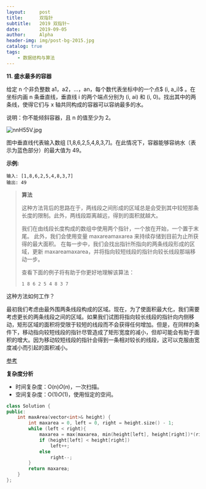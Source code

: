 ```yaml
---
layout:     post
title:      双指针
subtitle:   2019 双指针~ 
date:       2019-09-05
author:     Alpha
header-img: img/post-bg-2015.jpg
catalog: true
tags:
    - 数据结构与算法
---
```




**11. 盛水最多的容器**

给定 n 个非负整数 a1，a2，...，an，每个数代表坐标中的一个点$ (i, a_i)$ 。在坐标内画 n 条垂直线，垂直线 i 的两个端点分别为 (i, ai) 和 (i, 0)。找出其中的两条线，使得它们与 x 轴共同构成的容器可以容纳最多的水。

说明：你不能倾斜容器，且 n 的值至少为 2。

![nnH55V.jpg](https://s2.ax1x.com/2019/09/05/nnH55V.jpg)

图中垂直线代表输入数组 [1,8,6,2,5,4,8,3,7]。在此情况下，容器能够容纳水（表示为蓝色部分）的最大值为 49。

**示例:**

```
输入: [1,8,6,2,5,4,8,3,7]
输出: 49
```



>**算法**
>
>这种方法背后的思路在于，两线段之间形成的区域总是会受到其中较短那条长度的限制。此外，两线段距离越远，得到的面积就越大。
>
>我们在由线段长度构成的数组中使用两个指针，一个放在开始，一个置于末尾。 此外，我们会使用变量 maxareamaxarea 来持续存储到目前为止所获得的最大面积。 在每一步中，我们会找出指针所指向的两条线段形成的区域，更新 maxareamaxarea，并将指向较短线段的指针向较长线段那端移动一步。
>
>查看下面的例子将有助于你更好地理解该算法：
>
>```
>1 8 6 2 5 4 8 3 7
>```

这种方法如何工作？

最初我们考虑由最外围两条线段构成的区域。现在，为了使面积最大化，我们需要考虑更长的两条线段之间的区域。如果我们试图将指向较长线段的指针向内侧移动，矩形区域的面积将受限于较短的线段而不会获得任何增加。但是，在同样的条件下，移动指向较短线段的指针尽管造成了矩形宽度的减小，但却可能会有助于面积的增大。因为移动较短线段的指针会得到一条相对较长的线段，这可以克服由宽度减小而引起的面积减小。

[参考](https://leetcode-cn.com/problems/container-with-most-water/solution/sheng-zui-duo-shui-de-rong-qi-by-leetcode/)

**复杂度分析**

- 时间复杂度：O(n)*O*(*n*)，一次扫描。
- 空间复杂度：O(1)*O*(1)，使用恒定的空间。

```C++
class Solution {
public:
	int maxArea(vector<int>& height) {
		int maxarea = 0, left = 0, right = height.size() - 1;
		while (left < right){
			maxarea = max(maxarea, min(height[left], height[right])*(right - left));
			if (height[left] < height[right])
				left++;
			else
				right--;
		}
		return maxarea;
	}
};

```

